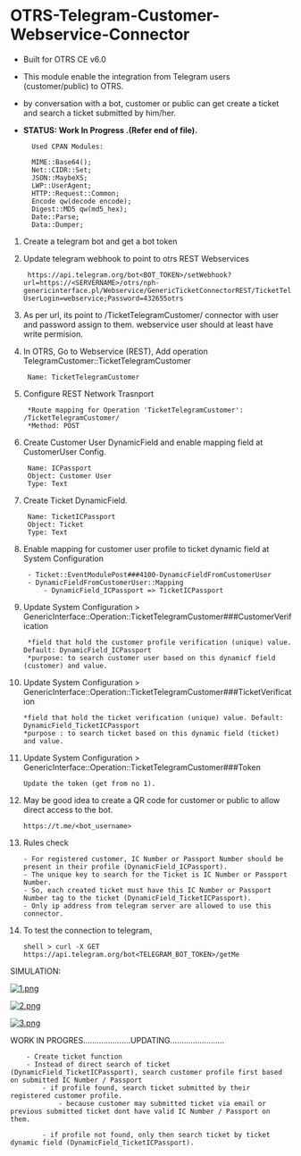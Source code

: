 # OTRS-Telegram-Customer-Webservice-Connector   
- Built for OTRS CE v6.0  
- This module enable the integration from Telegram users (customer/public) to OTRS.  
- by conversation with a bot, customer or public can get create a ticket and search a ticket submitted by him/her.  
- **STATUS: Work In Progress .(Refer end of file).**

		Used CPAN Modules:
		
		MIME::Base64();
		Net::CIDR::Set;
		JSON::MaybeXS;
		LWP::UserAgent;
		HTTP::Request::Common;
		Encode qw(decode encode);
		Digest::MD5 qw(md5_hex);
		Date::Parse;
		Data::Dumper;

1. Create a telegram bot and get a bot token  

2. Update telegram webhook to point to otrs REST Webservices  
    
    	https://api.telegram.org/bot<BOT_TOKEN>/setWebhook?url=https://<SERVERNAME>/otrs/nph-genericinterface.pl/Webservice/GenericTicketConnectorREST/TicketTelegramCustomer/?UserLogin=webservice;Password=432655otrs

 
3. As per url, its point to /TicketTelegramCustomer/ connector with user and password assign to them. webservice user should at least have write permision.  

  
4. In OTRS, Go to Webservice (REST), Add operation TelegramCustomer::TicketTelegramCustomer  

		Name: TicketTelegramCustomer


5. Configure REST Network Trasnport  

  		*Route mapping for Operation 'TicketTelegramCustomer': /TicketTelegramCustomer/  
  		*Method: POST  

6. Create Customer User DynamicField and enable mapping field at CustomerUser Config.  
	
		Name: ICPassport
		Object: Customer User
		Type: Text

7. Create Ticket DynamicField.  
	
		Name: TicketICPassport
		Object: Ticket
		Type: Text


8. Enable mapping for customer user profile to ticket dynamic field at System Configuration  

		- Ticket::EventModulePost###4100-DynamicFieldFromCustomerUser  
		- DynamicFieldFromCustomerUser::Mapping  
			- DynamicField_ICPassport => TicketICPassport  
	
	

9. Update System Configuration > GenericInterface::Operation::TicketTelegramCustomer###CustomerVerification  

  		*field that hold the customer profile verification (unique) value. Default: DynamicField_ICPassport  
		*purpose: to search customer user based on this dynamicf field (customer) and value.


10. Update System Configuration > GenericInterface::Operation::TicketTelegramCustomer###TicketVerification  

		*field that hold the ticket verification (unique) value. Default: DynamicField_TicketICPassport
		*purpose : to search ticket based on this dynamic field (ticket) and value.
	
	
11. Update System Configuration > GenericInterface::Operation::TicketTelegramCustomer###Token  

  		Update the token (get from no 1).  


12. May be good idea to create a QR code for customer or public to allow direct access to the bot.

		https://t.me/<bot_username>


13. Rules check

		- For registered customer, IC Number or Passport Number should be present in their profile (DynamicField_ICPassport).  
		- The unique key to search for the Ticket is IC Number or Passport Number.
		- So, each created ticket must have this IC Number or Passport Number tag to the ticket (DynamicField_TicketICPassport).
		- Only ip address from telegram server are allowed to use this connector.


11. To test the connection to telegram,

		shell > curl -X GET https://api.telegram.org/bot<TELEGRAM_BOT_TOKEN>/getMe   


SIMULATION:

[![1.png](https://i.postimg.cc/VLPSthx1/1.png)](https://postimg.cc/0rZ2RV5H)  

[![2.png](https://i.postimg.cc/sgVv6hfN/2.png)](https://postimg.cc/rKPVzzr1)  

[![3.png](https://i.postimg.cc/1353c1Jx/3.png)](https://postimg.cc/6ygKtSkz)  


WORK IN PROGRES.....................UPDATING........................  

		- Create ticket function
		- Instead of direct search of ticket (DynamicField_TicketICPassport), search customer profile first based on submitted IC Number / Passport
			- if profile found, search ticket submitted by their registered customer profile.
				- because customer may submitted ticket via email or previous submitted ticket dont have valid IC Number / Passport on them.
			
			- if profile not found, only then search ticket by ticket dynamic field (DynamicField_TicketICPassport).		

